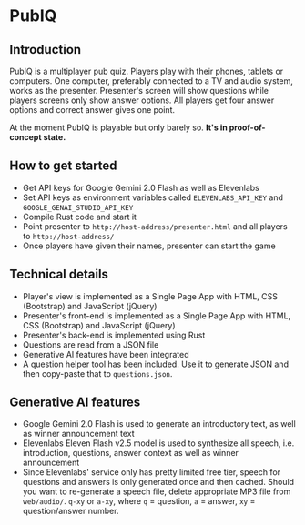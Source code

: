 # PubIQ
## Introduction
PubIQ is a multiplayer pub quiz. Players play with their phones, tablets or computers. One computer, preferably connected to a TV and audio system, works as the presenter. Presenter's screen will show questions while players screens only show answer options. All players get four answer options and correct answer gives one point.

At the moment PubIQ is playable but only barely so. **It's in proof-of-concept state.**

## How to get started
* Get API keys for Google Gemini 2.0 Flash as well as Elevenlabs
* Set API keys as environment variables called `ELEVENLABS_API_KEY` and `GOOGLE_GENAI_STUDIO_API_KEY`
* Compile Rust code and start it
* Point presenter to `http://host-address/presenter.html` and all players to `http://host-address/`
* Once players have given their names, presenter can start the game

## Technical details
* Player's view is implemented as a Single Page App with HTML, CSS (Bootstrap) and JavaScript (jQuery)
* Presenter's front-end is implemented as a Single Page App with HTML, CSS (Bootstrap) and JavaScript (jQuery)
* Presenter's back-end is implemented using Rust
* Questions are read from a JSON file
* Generative AI features have been integrated
* A question helper tool has been included. Use it to generate JSON and then copy-paste that to `questions.json`.

## Generative AI features
* Google Gemini 2.0 Flash is used to generate an introductory text, as well as winner announcement text
* Elevenlabs Eleven Flash v2.5 model is used to synthesize all speech, i.e. introduction, questions, answer context as well as winner announcement
* Since Elevenlabs' service only has pretty limited free tier, speech for questions and answers is only generated once and then cached. Should you want to re-generate a speech file, delete appropriate MP3 file from `web/audio/`. `q-xy` or `a-xy`, where `q` = question, `a` = answer, `xy` = question/answer number.
